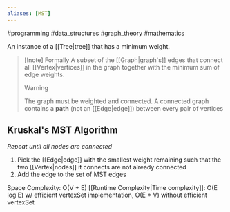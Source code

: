 ```yaml
---
aliases: [MST]
---
```

#programming #data_structures #graph_theory #mathematics 

An instance of a [[Tree|tree]] that has a minimum weight.

>[!note] Formally
>A subset of the [[Graph|graph's]] edges that connect all [[Vertex|vertices]] in the graph together with the minimum sum of edge weights.
>>[!warning]
>>The graph must be weighted and connected. A connected graph contains a **path** (not an [[Edge|edge]]) between every pair of vertices

## Kruskal's MST Algorithm
*Repeat until all nodes are connected*
1. Pick the [[Edge|edge]] with the smallest weight remaining such that the two [[Vertex|nodes]] it connects are not already connected
2. Add the edge to the set of MST edges

Space Complexity: O(V + E)
[[Runtime Complexity|Time complexity]]: O(E log E) w/ efficient vertexSet implementation, O(E * V) without efficient vertexSet